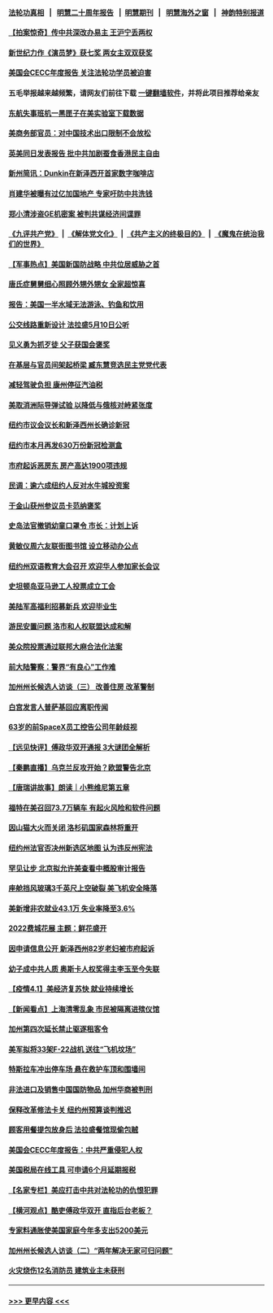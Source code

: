 #### [法轮功真相](https://github.com/gfw-breaker/truth/blob/master/README.md?t=0) &nbsp;&nbsp;|&nbsp;&nbsp; [明慧二十周年报告](https://github.com/gfw-breaker/mh-reports/blob/master/README.md?t=0) &nbsp;&nbsp;|&nbsp;&nbsp;[明慧期刊](https://github.com/gfw-breaker/mh-qikan) &nbsp;&nbsp;|&nbsp;&nbsp; [明慧海外之窗](https://github.com/gfw-breaker/mh-news/blob/master/README.md?t=0) &nbsp;&nbsp;|&nbsp;&nbsp; [神韵特别报道](https://github.com/gfw-breaker/mh-news/blob/master/shenyun.md?t=0)
#### [【拍案惊奇】传中共深改办易主 王沪宁丢两权](../pages/nsc412/n13691255.md?t=04030704) 
#### [新世纪力作《演员梦》获七奖 两女主双双获奖](../pages/nsc412/n13689827.md?t=04030704) 
#### [美国会CECC年度报告 关注法轮功学员被迫害](../pages/nsc412/n13691316.md?t=04030704) 
#### 五毛举报越来越频繁，请网友们前往下载 [一键翻墙软件](https://github.com/gfw-breaker/ssr-accounts)，并将此项目推荐给亲友
#### [东航失事班机一黑匣子在美实验室下载数据](../pages/nsc412/n13691112.md?t=04030704) 
#### [美商务部官员：对中国技术出口限制不会放松](../pages/nsc412/n13691236.md?t=04030704) 
#### [英美同日发表报告 批中共加剧蚕食香港民主自由](../pages/nsc412/n13691287.md?t=04030704) 
#### [新州简讯：Dunkin在新泽西开首家数字咖啡店](../pages/nsc412/n13686781.md?t=04030704) 
#### [肖建华被曝有过亿加国地产 专家吁防中共洗钱](../pages/nsc412/n13689005.md?t=04030704) 
#### [郑小清涉盗GE机密案 被判共谋经济间谍罪](../pages/nsc412/n13690284.md?t=04030704) 
#### [《九评共产党》](https://github.com/begood0513/9ping.md/blob/master/README.md) &nbsp;|&nbsp; [《解体党文化》](../../../../jtdwh.md/blob/master/README.md)  &nbsp;|&nbsp; [《共产主义的终极目的》](../../../../gczydzjmd.md/blob/master/README.md) &nbsp;|&nbsp; [《魔鬼在统治我们的世界》](../../../../mgztzwmdsj.md/blob/master/README.md) 
#### [【军事热点】美国新国防战略 中共位居威胁之首](../pages/nsc412/n13689428.md?t=04030704) 
#### [唐氏症舅舅细心照顾外甥外甥女 全家超惊喜](../pages/nsc412/n13690504.md?t=04030704) 
#### [报告：美国一半水域无法游泳、钓鱼和饮用](../pages/nsc412/n13690138.md?t=04030704) 
#### [公交线路重新设计 法拉盛5月10日公听](../pages/nsc412/n13690243.md?t=04030704) 
#### [见义勇为抓歹徒 父子获国会褒奖](../pages/nsc412/n13690175.md?t=04030704) 
#### [在基层与官员间架起桥梁 臧东慧竞选民主党党代表](../pages/nsc412/n13690183.md?t=04030704) 
#### [减轻驾驶负担 康州停征汽油税](../pages/nsc412/n13690149.md?t=04030704) 
#### [美取消洲际导弹试验 以降低与俄核对峙紧张度](../pages/nsc412/n13690038.md?t=04030704) 
#### [纽约市议会议长和新泽西州长确诊新冠](../pages/nsc412/n13690157.md?t=04030704) 
#### [纽约市本月再发630万份新冠检测盒](../pages/nsc412/n13690180.md?t=04030704) 
#### [市府起诉恶房东 房产高达1900项违规](../pages/nsc412/n13690186.md?t=04030704) 
#### [民调：逾六成纽约人反对水牛城投资案](../pages/nsc412/n13690190.md?t=04030704) 
#### [于金山获州参议员卡范纳褒奖](../pages/nsc412/n13690193.md?t=04030704) 
#### [史岛法官撤销幼童口罩令 市长：计划上诉](../pages/nsc412/n13690217.md?t=04030704) 
#### [黄敏仪周六友联街图书馆 设立移动办公点](../pages/nsc412/n13690159.md?t=04030704) 
#### [纽约州双语教育大会召开  欢迎华人参加家长会议](../pages/nsc412/n13690155.md?t=04030704) 
#### [史坦顿岛亚马逊工人投票成立工会](../pages/nsc412/n13690152.md?t=04030704) 
#### [美陆军高福利招募新兵 欢迎毕业生](../pages/nsc412/n13690096.md?t=04030704) 
#### [游民安置问题 洛市和人权联盟达成和解](../pages/nsc412/n13690081.md?t=04030704) 
#### [美众院投票通过联邦大麻合法化法案](../pages/nsc412/n13689844.md?t=04030704) 
#### [前大陆警察：警界“有良心”工作难](../pages/nsc412/n13690040.md?t=04030704) 
#### [加州州长候选人访谈（三） 改善住房 改革警制](../pages/nsc412/n13689995.md?t=04030704) 
#### [白宫发言人普萨基回应离职传闻](../pages/nsc412/n13689747.md?t=04030704) 
#### [63岁的前SpaceX员工控告公司年龄歧视](../pages/nsc412/n13689921.md?t=04030704) 
#### [【远见快评】傅政华双开通报 3大谜团全解析](../pages/nsc412/n13689765.md?t=04030704) 
#### [【秦鹏直播】乌克兰反攻开始？欧盟警告北京](../pages/nsc412/n13688941.md?t=04030704) 
#### [【唐瑞讲故事】朗读｜小熊维尼第五章](../pages/nsc412/n13689709.md?t=04030704) 
#### [福特在美召回73.7万辆车 有起火风险和软件问题](../pages/nsc412/n13689733.md?t=04030704) 
#### [因山猫大火而关闭 洛杉矶国家森林将重开](../pages/nsc412/n13689703.md?t=04030704) 
#### [纽约州法官否决州新选区地图 认为违反州宪法](../pages/nsc412/n13687903.md?t=04030704) 
#### [罕见让步 北京拟允许美查看中概股审计报告](../pages/nsc412/n13689617.md?t=04030704) 
#### [座舱挡风玻璃3千英尺上空破裂 美飞机安全降落](../pages/nsc412/n13689505.md?t=04030704) 
#### [美新增非农就业43.1万 失业率降至3.6%](../pages/nsc412/n13689262.md?t=04030704) 
#### [2022费城花展 主题：鲜花盛开](../pages/nsc412/n13689283.md?t=04030704) 
#### [因申请信息公开 新泽西州82岁老妇被市府起诉](../pages/nsc412/n13686979.md?t=04030704) 
#### [幼子成中共人质 奥斯卡人权奖得主李玉至今失联](../pages/nsc412/n13687423.md?t=04030704) 
#### [【疫情4.1】美经济复苏快 就业持续增长](../pages/nsc412/n13688194.md?t=04030704) 
#### [【新闻看点】上海清零乱象 市民被隔离进殡仪馆](../pages/nsc412/n13687289.md?t=04030704) 
#### [加州第四次延长禁止驱逐租客令](../pages/nsc412/n13688252.md?t=04030704) 
#### [美军拟将33架F-22战机 送往“飞机坟场”](../pages/nsc412/n13687965.md?t=04030704) 
#### [特斯拉车冲出停车场 悬在救护车顶和围墙间](../pages/nsc412/n13688109.md?t=04030704) 
#### [非法进口及销售中国国防物品 加州华商被判刑](../pages/nsc412/n13687552.md?t=04030704) 
#### [保释改革修法卡关 纽约州预算谈判推迟](../pages/nsc412/n13687900.md?t=04030704) 
#### [顾客用餐提包放身后 法拉盛餐馆现偷包贼](../pages/nsc412/n13688025.md?t=04030704) 
#### [美国会CECC年度报告：中共严重侵犯人权](../pages/nsc412/n13687784.md?t=04030704) 
#### [美国税局在线工具 可申请6个月延期报税](../pages/nsc412/n13687685.md?t=04030704) 
#### [【名家专栏】美应打击中共对法轮功的仇恨犯罪](../pages/nsc412/n13683636.md?t=04030704) 
#### [【横河观点】酷吏傅政华双开 直指后台老板？](../pages/nsc412/n13687304.md?t=04030704) 
#### [专家料通胀使美国家庭今年多支出5200美元](../pages/nsc412/n13687367.md?t=04030704) 
#### [加州州长候选人访谈（二）“两年解决无家可归问题”](../pages/nsc412/n13687563.md?t=04030704) 
#### [火灾烧伤12名消防员 建筑业主未获刑](../pages/nsc412/n13687550.md?t=04030704) 

----
#### [ >>> 更早内容 <<< ](../indexes/nsc412-earlier.md)
